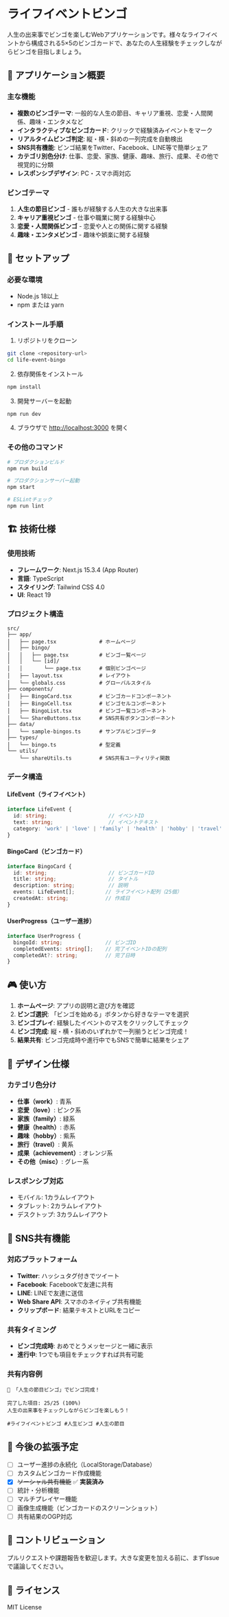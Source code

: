 # ライフイベントビンゴ

人生の出来事でビンゴを楽しむWebアプリケーションです。様々なライフイベントから構成される5×5のビンゴカードで、あなたの人生経験をチェックしながらビンゴを目指しましょう。

## 🎯 アプリケーション概要

### 主な機能
- **複数のビンゴテーマ**: 一般的な人生の節目、キャリア重視、恋愛・人間関係、趣味・エンタメなど
- **インタラクティブなビンゴカード**: クリックで経験済みイベントをマーク
- **リアルタイムビンゴ判定**: 縦・横・斜めの一列完成を自動検出
- **SNS共有機能**: ビンゴ結果をTwitter、Facebook、LINE等で簡単シェア
- **カテゴリ別色分け**: 仕事、恋愛、家族、健康、趣味、旅行、成果、その他で視覚的に分類
- **レスポンシブデザイン**: PC・スマホ両対応

### ビンゴテーマ
1. **人生の節目ビンゴ** - 誰もが経験する人生の大きな出来事
2. **キャリア重視ビンゴ** - 仕事や職業に関する経験中心
3. **恋愛・人間関係ビンゴ** - 恋愛や人との関係に関する経験
4. **趣味・エンタメビンゴ** - 趣味や娯楽に関する経験

## 🚀 セットアップ

### 必要な環境
- Node.js 18以上
- npm または yarn

### インストール手順

1. リポジトリをクローン
```bash
git clone <repository-url>
cd life-event-bingo
```

2. 依存関係をインストール
```bash
npm install
```

3. 開発サーバーを起動
```bash
npm run dev
```

4. ブラウザで [http://localhost:3000](http://localhost:3000) を開く

### その他のコマンド
```bash
# プロダクションビルド
npm run build

# プロダクションサーバー起動
npm start

# ESLintチェック
npm run lint
```

## 🏗 技術仕様

### 使用技術
- **フレームワーク**: Next.js 15.3.4 (App Router)
- **言語**: TypeScript
- **スタイリング**: Tailwind CSS 4.0
- **UI**: React 19

### プロジェクト構造
```
src/
├── app/
│   ├── page.tsx              # ホームページ
│   ├── bingo/
│   │   ├── page.tsx          # ビンゴ一覧ページ
│   │   └── [id]/
│   │       └── page.tsx      # 個別ビンゴページ
│   ├── layout.tsx            # レイアウト
│   └── globals.css           # グローバルスタイル
├── components/
│   ├── BingoCard.tsx         # ビンゴカードコンポーネント
│   ├── BingoCell.tsx         # ビンゴセルコンポーネント
│   ├── BingoList.tsx         # ビンゴ一覧コンポーネント
│   └── ShareButtons.tsx      # SNS共有ボタンコンポーネント
├── data/
│   └── sample-bingos.ts      # サンプルビンゴデータ
├── types/
│   └── bingo.ts              # 型定義
└── utils/
    └── shareUtils.ts         # SNS共有ユーティリティ関数
```

### データ構造

#### LifeEvent（ライフイベント）
```typescript
interface LifeEvent {
  id: string;                    // イベントID
  text: string;                  // イベントテキスト
  category: 'work' | 'love' | 'family' | 'health' | 'hobby' | 'travel' | 'achievement' | 'misc';
}
```

#### BingoCard（ビンゴカード）
```typescript
interface BingoCard {
  id: string;                    // ビンゴカードID
  title: string;                 // タイトル
  description: string;           // 説明
  events: LifeEvent[];          // ライフイベント配列（25個）
  createdAt: string;            // 作成日
}
```

#### UserProgress（ユーザー進捗）
```typescript
interface UserProgress {
  bingoId: string;              // ビンゴID
  completedEvents: string[];    // 完了イベントIDの配列
  completedAt?: string;         // 完了日時
}
```

## 🎮 使い方

1. **ホームページ**: アプリの説明と遊び方を確認
2. **ビンゴ選択**: 「ビンゴを始める」ボタンから好きなテーマを選択
3. **ビンゴプレイ**: 経験したイベントのマスをクリックしてチェック
4. **ビンゴ完成**: 縦・横・斜めのいずれかで一列揃うとビンゴ完成！
5. **結果共有**: ビンゴ完成時や進行中でもSNSで簡単に結果をシェア

## 🎨 デザイン仕様

### カテゴリ色分け
- **仕事（work）**: 青系
- **恋愛（love）**: ピンク系
- **家族（family）**: 緑系
- **健康（health）**: 赤系
- **趣味（hobby）**: 紫系
- **旅行（travel）**: 黄系
- **成果（achievement）**: オレンジ系
- **その他（misc）**: グレー系

### レスポンシブ対応
- モバイル: 1カラムレイアウト
- タブレット: 2カラムレイアウト
- デスクトップ: 3カラムレイアウト

## 📱 SNS共有機能

### 対応プラットフォーム
- **Twitter**: ハッシュタグ付きでツイート
- **Facebook**: Facebookで友達に共有
- **LINE**: LINEで友達に送信
- **Web Share API**: スマホのネイティブ共有機能
- **クリップボード**: 結果テキストとURLをコピー

### 共有タイミング
- **ビンゴ完成時**: おめでとうメッセージと一緒に表示
- **進行中**: 1つでも項目をチェックすれば共有可能

### 共有内容例
```
🎉 「人生の節目ビンゴ」でビンゴ完成！

完了した項目: 25/25 (100%)
人生の出来事をチェックしながらビンゴを楽しもう！

#ライフイベントビンゴ #人生ビンゴ #人生の節目
```

## 📝 今後の拡張予定

- [ ] ユーザー進捗の永続化（LocalStorage/Database）
- [ ] カスタムビンゴカード作成機能
- [x] ~~ソーシャル共有機能~~ ✅ **実装済み**
- [ ] 統計・分析機能
- [ ] マルチプレイヤー機能
- [ ] 画像生成機能（ビンゴカードのスクリーンショット）
- [ ] 共有結果のOGP対応

## 🤝 コントリビューション

プルリクエストや課題報告を歓迎します。大きな変更を加える前に、まずIssueで議論してください。

## 📄 ライセンス

MIT License
